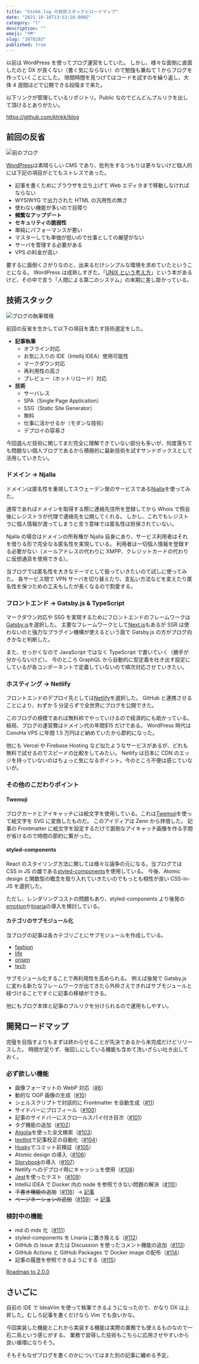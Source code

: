 ```yaml
---
title: "ktnkk.log の技術スタックとロードマップ"
date: "2021-10-10T13:53:28.000Z"
category: "t"
description: ""
emoji: "🗺"
slug: "3878283"
published: true
---
```


以前は WordPress を使ってブログ運営をしていた。
しかし、様々な面倒に直面したのと DX が良くない（書く気にならない）ので勉強も兼ねて 1 からブログを作っていくことにした。
隙間時間を見つけてはコードを試すのを繰り返し、大体 4 週間ほどで公開できる段階まで来た。

以下リンクが管理しているリポジトリ。Public なのでどんどんプルリクを出して頂けるとありがたい。

<https://github.com/ktnkk/blog>

## 前回の反省

![前のブログ](01.jpg)

[WordPress](https://github.com/WordPress/WordPress)は素晴らしい CMS であり、批判をするつもりは更々ないけど個人的には下記の項目がとてもストレスであった。

- 記事を書くためにブラウザを立ち上げて Web エディタまで移動しなければならない
- WYSIWYG で出力された HTML の汎用性の無さ
- 使わない機能が多いので目障り
- **頻繁なアップデート**
- **セキュリティの脆弱性**
- 単純にパフォーマンスが悪い
- マスターしても単価が低いので仕事としての展望がない
- サーバを管理する必要がある
- VPS の料金が高い

要するに面倒くさがりなのと、出来るだけシンプルな環境を求めていたということになる。
WordPress は成熟しすぎた。「[UNIX という考え方](https://www.amazon.co.jp/UNIX%E3%81%A8%E3%81%84%E3%81%86%E8%80%83%E3%81%88%E6%96%B9%E2%80%95%E3%81%9D%E3%81%AE%E8%A8%AD%E8%A8%88%E6%80%9D%E6%83%B3%E3%81%A8%E5%93%B2%E5%AD%A6-Mike-Gancarz/dp/4274064069)」という本があるけど、その中で言う「人間による第二のシステム」の末期に差し掛かっている。

## 技術スタック

![ブログの執筆環境](02.jpg)

前回の反省を生かして以下の項目を満たす技術選定をした。

- **記事執筆**
  - オフライン対応
  - お気に入りの IDE（Intellij IDEA）使用可能性
  - マークダウン対応
  - 再利用性の高さ
  - プレビュー（ホットリロード）対応
- **技術**
  - サーバレス
  - SPA（Single Page Application）
  - SSG（Static Site Generator）
  - 無料
  - 仕事に活かせるか（モダンな技術）
  - デプロイの容易さ

今回選んだ技術に関してまだ完全に理解できていない部分も多いが、何度落ちても問題ない個人ブログであるから積極的に最新技術を試すサンドボックスとして活用していきたい。

### ドメイン -> Njalla

ドメインは匿名性を重視してスウェーデン発のサービスである[Njalla](https://njal.la/)を使ってみた。

通常であればドメインを取得する際に連絡先住所を登録してから Whois で照会後にレジストラが代理で連絡先を公開してくれる。
しかし、これでもレジストラに個人情報が渡ってしまうと言う意味では匿名性は担保されていない。

Njalla の場合はドメインの所有権が Njalla 自身にあり、サービス利用者はそれを借りる形で完全なる匿名性を実現している。
利用者は一切個人情報を登録する必要がない（メールアドレスの代わりに XMPP、クレジットカードの代わりに仮想通貨を使用できる）。

当ブログでは匿名性を大きなテーマとして扱っていきたいので試しに使ってみた。
各サービス間で VPN サーバを切り替えたり、支払い方法などを変えたり匿名性を保つための工夫もしたが長くなるので割愛する。

### フロントエンド -> Gatsby.js & TypeScript

マークダウン対応や SSG を実現するためにフロントエンドのフレームワークは[Gatsby.js](https://github.com/gatsbyjs/gatsby)を選択した。
主要なフレームワークとして[Next.js](https://github.com/vercel/next.js)もあるが SSR は使わないのと強力なプラグイン機構が使えるという面で Gatsby.js の方がブログ向きかなと判断した。

また、せっかくなので JavaScript ではなく TypeScript で書いていく（勝手が分からないけど）。
今のところ GraphQL から自動的に型定義を吐き出す設定にしているが各コンポーネントで定義していないので順次対応させていきたい。

### ホスティング -> Netlify

フロントエンドのデプロイ先としては[Netlify](https://www.netlify.com)を選択した。
GitHub と連携させることにより、わずか 5 分足らずで全世界にブログを公開できた。

このブログの規模であれば無料枠でやっていけるので経済的にも助かっている。結局、ブログの運営費はドメイン代の年間$15 だけである。
WordPress 時代は ConoHa VPS に年間 1.5 万円ほど納めていたから節約になった。

他にも Vercel や Firebase Hosting など似たようなサービスがあるが、どれも無料で試せるのでスピードの比較をしてみたい。
Netlify は日本に CDN のエッジを持っていないのはちょっと気になるポイント。今のところ不便は感じていないが。

### その他のこだわりポイント

#### Twemoji

ブログカードとアイキャッチには絵文字を使用している。これは[Twemoji](https://github.com/twitter/twemoji)を使って絵文字を SVG に変換したものだ。
このアイディアは Zenn から拝借した。
記事の Frontmatter に絵文字を設定するだけで面倒なアイキャッチ画像を作る手間が省けるので時間の節約に繋がった。

#### styled-components

React のスタイリング方法に関しては様々な論争の元になる。当ブログでは CSS in JS の雄である[styled-components](https://github.com/styled-components/styled-components)を使用している。
今後、Atomic design と関数型の概念を取り入れていきたいのでもっとも相性が良い CSS-in-JS を選択した。

ただし、レンダリングコストの問題もあり、styled-components より後発の[emotion](https://github.com/emotion-js/emotion)か[linaria](https://github.com/callstack/linaria)の導入を検討している。

#### カテゴリのサブモジュール化

当ブログの記事は各カテゴリごとにサブモジュールを作成している。

- [fashion](https://github.com/ktnkk/blog.fashion)
- [life](https://github.com/ktnkk/blog.life)
- [onsen](https://github.com/ktnkk/blog.onsen)
- [tech](https://github.com/ktnkk/blog.tech)

サブモジュール化することで再利用性を高められる。
例えば後発で Gatsby.js に変わる新たなフレームワークが出てきたら外枠さえできればサブモジュールと紐づけることですぐに記事の移植ができる。

他にもブログ本体と記事のプルリクを分けられるので運用もしやすい。

## 開発ロードマップ

完璧を目指すよりもまずは終わらせることが先決であるから未完成だけどリリースした。
時間が足りず、後回しにしている機能も含めて洗いざらい吐き出しておく。

### 必ず欲しい機能

- 画像フォーマットの WebP 対応（[#8](https://github.com/ktnkk/blog/issues/8)）
- 動的な OGP 画像の生成（[#10](https://github.com/ktnkk/blog/issues/10)）
- シェルスクリプトで対話的に Frontmatter を自動生成（[#11](https://github.com/ktnkk/blog/issues/11)）
- サイドバーにプロフィール（[#100](https://github.com/ktnkk/blog/issues/100)）
- 記事のサイドバーにスクロールスパイ付き目次（[#101](https://github.com/ktnkk/blog/issues/101)）
- タグ機能の追加（[#102](https://github.com/ktnkk/blog/issues/102)）
- [Algolia](https://www.algolia.com/)を使った全文検索（[#103](https://github.com/ktnkk/blog/issues/103)）
- [textlint](https://github.com/textlint/textlint)で記事校正の自動化（[#104](https://github.com/ktnkk/blog/issues/104)）
- [Husky](https://github.com/typicode/husky)でコミット前検証（[#105](https://github.com/ktnkk/blog/issues/105)）
- Atomic design の導入（[#106](https://github.com/ktnkk/blog/issues/106)）
- [Storybook](https://github.com/storybookjs/storybook)の導入（[#107](https://github.com/ktnkk/blog/issues/107)）
- Netlify へのデプロイ時にキャッシュを使用（[#108](https://github.com/ktnkk/blog/issues/108)）
- [Jest](https://github.com/facebook/jest)を使ったテスト（[#109](https://github.com/ktnkk/blog/issues/109)）
- IntelliJ IDEA で Docker 内の node を参照できない問題の解決（[#110](https://github.com/ktnkk/blog/issues/110)）
- ~~下書き機能の追加~~（[#116](https://github.com/ktnkk/blog/issues/116)）-> [記事](/7976845)
- ~~ページネーションの追加~~（[#159](https://github.com/ktnkk/blog/issues/159)）-> [記事](/8443869)

### 検討中の機能

- md の mdx 化（[#111](https://github.com/ktnkk/blog/issues/111)）
- styled-components を Linaria に置き換える（[#112](https://github.com/ktnkk/blog/issues/112)）
- GitHub の Issue または Discussion を使ったコメント機能の追加（[#113](https://github.com/ktnkk/blog/issues/113)）
- GitHub Actions と GitHub Packages で Docker image の配布（[#114](https://github.com/ktnkk/blog/issues/114)）
- 記事の履歴を参照できるようにする（[#115](https://github.com/ktnkk/blog/issues/115)）

[Roadmap to 2.0.0](https://github.com/ktnkk/blog/projects/2)

## さいごに

自前の IDE で IdeaVim を使って執筆できるようになったので、かなり DX は上昇した。むしろ記事を書くだけなら Vim でも良いかな。

今回実装した機能とこれから実装する機能は実際の業務でも使えるものなので一石二鳥という感じがする。
業務で習得した技術もこちらに応用させやすいから良い循環になりそう。

そもそもなぜブログを書くのかについてはまた別の記事に纏める予定。
